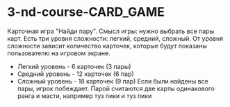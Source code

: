 # 3-nd-course-CARD_GAME

Карточная игра "Найди пару". Смысл игры: нужно выбрать все пары карт.
Есть три уровня сложности: легкий, средний, сложный. От уровня сложности зависит количество карточек,
которые будут показаны пользователю на игровом экране.

-   Легкий уровень - 6 карточек (3 пары)
-   Средний уровень - 12 карточек (6 пар)
-   Сложный уровень - 18 карточек (9 пар)
    Если были найдены все пары, игрок побеждает.
    Парой считаются две карты одинакового ранга и масти, например туз пики и туз пики
